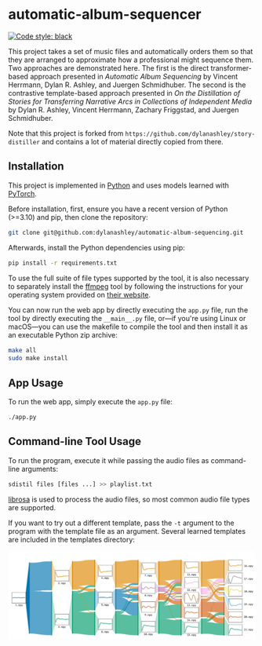 # automatic-album-sequencer

[![Code style: black](https://img.shields.io/badge/code%20style-black-000000.svg)](https://github.com/psf/black)

This project takes a set of music files and automatically orders them so that they are arranged to approximate how a professional might sequence them. Two approaches are demonstrated here. The first is the direct transformer-based approach presented in *Automatic Album Sequencing* by Vincent Herrmann, Dylan R. Ashley, and Juergen Schmidhuber. The second is the contrastive template-based approach presented in *On the Distillation of Stories for Transferring Narrative Arcs in Collections of Independent Media* by Dylan R. Ashley, Vincent Herrmann, Zachary Friggstad, and Juergen Schmidhuber.

Note that this project is forked from `https://github.com/dylanashley/story-distiller` and contains a lot of material directly copied from there.


## Installation

This project is implemented in [Python](https://www.python.org/) and uses models learned with [PyTorch](https://pytorch.org).

Before installation, first, ensure you have a recent version of Python (>=3.10) and pip, then clone the repository:
```bash
git clone git@github.com:dylanashley/automatic-album-sequencing.git
```

Afterwards, install the Python dependencies using pip:
```bash
pip install -r requirements.txt
```

To use the full suite of file types supported by the tool, it is also necessary to separately install the [ffmpeg](https://ffmpeg.org/) tool by following the instructions for your operating system provided on [their website](https://ffmpeg.org/download.html).

You can now run the web app by directly executing the `app.py` file, run the tool by directly executing the `__main__.py` file, or—if you're using Linux or macOS—you can use the makefile to compile the tool and then install it as an executable Python zip archive:
```bash
make all
sudo make install
```


## App Usage

To run the web app, simply execute the `app.py` file:
```bash
./app.py
```


## Command-line Tool Usage

To run the program, execute it while passing the audio files as command-line arguments:
```bash
sdistil files [files ...] >> playlist.txt
```

[librosa](https://librosa.org/doc/latest/index.html) is used to process the audio files, so most common audio file types are supported.

If you want to try out a different template, pass the `-t` argument to the program with the template file as an argument. Several learned templates are included in the templates directory:

![templates.jpg](https://github.com/dylanashley/automatic-album-sequencing/blob/main/templates.jpg?raw=true)
